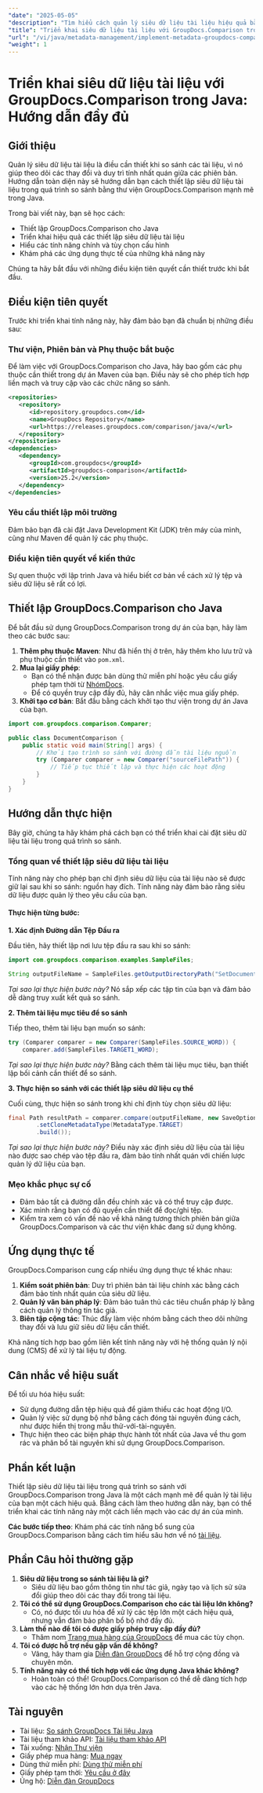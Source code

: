 ```yaml
---
"date": "2025-05-05"
"description": "Tìm hiểu cách quản lý siêu dữ liệu tài liệu hiệu quả bằng GroupDocs.Comparison trong Java. Hướng dẫn này bao gồm thiết lập, cấu hình và các ứng dụng thực tế để quản lý tài liệu tốt hơn."
"title": "Triển khai siêu dữ liệu tài liệu với GroupDocs.Comparison trong Java&#58; Hướng dẫn đầy đủ"
"url": "/vi/java/metadata-management/implement-metadata-groupdocs-comparison-java-guide/"
"weight": 1
---
```


# Triển khai siêu dữ liệu tài liệu với GroupDocs.Comparison trong Java: Hướng dẫn đầy đủ

## Giới thiệu

Quản lý siêu dữ liệu tài liệu là điều cần thiết khi so sánh các tài liệu, vì nó giúp theo dõi các thay đổi và duy trì tính nhất quán giữa các phiên bản. Hướng dẫn toàn diện này sẽ hướng dẫn bạn cách thiết lập siêu dữ liệu tài liệu trong quá trình so sánh bằng thư viện GroupDocs.Comparison mạnh mẽ trong Java.

Trong bài viết này, bạn sẽ học cách:
- Thiết lập GroupDocs.Comparison cho Java
- Triển khai hiệu quả các thiết lập siêu dữ liệu tài liệu
- Hiểu các tính năng chính và tùy chọn cấu hình
- Khám phá các ứng dụng thực tế của những khả năng này

Chúng ta hãy bắt đầu với những điều kiện tiên quyết cần thiết trước khi bắt đầu.

## Điều kiện tiên quyết

Trước khi triển khai tính năng này, hãy đảm bảo bạn đã chuẩn bị những điều sau:

### Thư viện, Phiên bản và Phụ thuộc bắt buộc

Để làm việc với GroupDocs.Comparison cho Java, hãy bao gồm các phụ thuộc cần thiết trong dự án Maven của bạn. Điều này sẽ cho phép tích hợp liền mạch và truy cập vào các chức năng so sánh.

```xml
<repositories>
   <repository>
      <id>repository.groupdocs.com</id>
      <name>GroupDocs Repository</name>
      <url>https://releases.groupdocs.com/comparison/java/</url>
   </repository>
</repositories>
<dependencies>
   <dependency>
      <groupId>com.groupdocs</groupId>
      <artifactId>groupdocs-comparison</artifactId>
      <version>25.2</version>
   </dependency>
</dependencies>
```

### Yêu cầu thiết lập môi trường

Đảm bảo bạn đã cài đặt Java Development Kit (JDK) trên máy của mình, cũng như Maven để quản lý các phụ thuộc.

### Điều kiện tiên quyết về kiến thức

Sự quen thuộc với lập trình Java và hiểu biết cơ bản về cách xử lý tệp và siêu dữ liệu sẽ rất có lợi.

## Thiết lập GroupDocs.Comparison cho Java

Để bắt đầu sử dụng GroupDocs.Comparison trong dự án của bạn, hãy làm theo các bước sau:

1. **Thêm phụ thuộc Maven**: Như đã hiển thị ở trên, hãy thêm kho lưu trữ và phụ thuộc cần thiết vào `pom.xml`.
2. **Mua lại giấy phép**:
   - Bạn có thể nhận được bản dùng thử miễn phí hoặc yêu cầu giấy phép tạm thời từ [NhómDocs](https://purchase.groupdocs.com/temporary-license/).
   - Để có quyền truy cập đầy đủ, hãy cân nhắc việc mua giấy phép.
3. **Khởi tạo cơ bản**: Bắt đầu bằng cách khởi tạo thư viện trong dự án Java của bạn.

```java
import com.groupdocs.comparison.Comparer;

public class DocumentComparison {
    public static void main(String[] args) {
        // Khởi tạo trình so sánh với đường dẫn tài liệu nguồn
        try (Comparer comparer = new Comparer("sourceFilePath")) {
            // Tiếp tục thiết lập và thực hiện các hoạt động
        }
    }
}
```

## Hướng dẫn thực hiện

Bây giờ, chúng ta hãy khám phá cách bạn có thể triển khai cài đặt siêu dữ liệu tài liệu trong quá trình so sánh.

### Tổng quan về thiết lập siêu dữ liệu tài liệu

Tính năng này cho phép bạn chỉ định siêu dữ liệu của tài liệu nào sẽ được giữ lại sau khi so sánh: nguồn hay đích. Tính năng này đảm bảo rằng siêu dữ liệu được quản lý theo yêu cầu của bạn.

#### Thực hiện từng bước:

**1. Xác định Đường dẫn Tệp Đầu ra**

Đầu tiên, hãy thiết lập nơi lưu tệp đầu ra sau khi so sánh:

```java
import com.groupdocs.comparison.examples.SampleFiles;

String outputFileName = SampleFiles.getOutputDirectoryPath("SetDocumentMetadataTarget");
```

*Tại sao lại thực hiện bước này?* Nó sắp xếp các tập tin của bạn và đảm bảo dễ dàng truy xuất kết quả so sánh.

**2. Thêm tài liệu mục tiêu để so sánh**

Tiếp theo, thêm tài liệu bạn muốn so sánh:

```java
try (Comparer comparer = new Comparer(SampleFiles.SOURCE_WORD)) {
    comparer.add(SampleFiles.TARGET1_WORD);
```

*Tại sao lại thực hiện bước này?* Bằng cách thêm tài liệu mục tiêu, bạn thiết lập bối cảnh cần thiết để so sánh.

**3. Thực hiện so sánh với các thiết lập siêu dữ liệu cụ thể**

Cuối cùng, thực hiện so sánh trong khi chỉ định tùy chọn siêu dữ liệu:

```java
final Path resultPath = comparer.compare(outputFileName, new SaveOptions.Builder()
        .setCloneMetadataType(MetadataType.TARGET)
        .build());
```

*Tại sao lại thực hiện bước này?* Điều này xác định siêu dữ liệu của tài liệu nào được sao chép vào tệp đầu ra, đảm bảo tính nhất quán với chiến lược quản lý dữ liệu của bạn.

### Mẹo khắc phục sự cố

- Đảm bảo tất cả đường dẫn đều chính xác và có thể truy cập được.
- Xác minh rằng bạn có đủ quyền cần thiết để đọc/ghi tệp.
- Kiểm tra xem có vấn đề nào về khả năng tương thích phiên bản giữa GroupDocs.Comparison và các thư viện khác đang sử dụng không.

## Ứng dụng thực tế

GroupDocs.Comparison cung cấp nhiều ứng dụng thực tế khác nhau:

1. **Kiểm soát phiên bản**: Duy trì phiên bản tài liệu chính xác bằng cách đảm bảo tính nhất quán của siêu dữ liệu.
2. **Quản lý văn bản pháp lý**: Đảm bảo tuân thủ các tiêu chuẩn pháp lý bằng cách quản lý thông tin tác giả.
3. **Biên tập cộng tác**: Thúc đẩy làm việc nhóm bằng cách theo dõi những thay đổi và lưu giữ siêu dữ liệu cần thiết.

Khả năng tích hợp bao gồm liên kết tính năng này với hệ thống quản lý nội dung (CMS) để xử lý tài liệu tự động.

## Cân nhắc về hiệu suất

Để tối ưu hóa hiệu suất:
- Sử dụng đường dẫn tệp hiệu quả để giảm thiểu các hoạt động I/O.
- Quản lý việc sử dụng bộ nhớ bằng cách đóng tài nguyên đúng cách, như được hiển thị trong mẫu thử-với-tài-nguyên.
- Thực hiện theo các biện pháp thực hành tốt nhất của Java về thu gom rác và phân bổ tài nguyên khi sử dụng GroupDocs.Comparison.

## Phần kết luận

Thiết lập siêu dữ liệu tài liệu trong quá trình so sánh với GroupDocs.Comparison trong Java là một cách mạnh mẽ để quản lý tài liệu của bạn một cách hiệu quả. Bằng cách làm theo hướng dẫn này, bạn có thể triển khai các tính năng này một cách liền mạch vào các dự án của mình.

**Các bước tiếp theo**: Khám phá các tính năng bổ sung của GroupDocs.Comparison bằng cách tìm hiểu sâu hơn về nó [tài liệu](https://docs.groupdocs.com/comparison/java/).

## Phần Câu hỏi thường gặp

1. **Siêu dữ liệu trong so sánh tài liệu là gì?**
   - Siêu dữ liệu bao gồm thông tin như tác giả, ngày tạo và lịch sử sửa đổi giúp theo dõi các thay đổi trong tài liệu.
2. **Tôi có thể sử dụng GroupDocs.Comparison cho các tài liệu lớn không?**
   - Có, nó được tối ưu hóa để xử lý các tệp lớn một cách hiệu quả, nhưng vẫn đảm bảo phân bổ bộ nhớ đầy đủ.
3. **Làm thế nào để tôi có được giấy phép truy cập đầy đủ?**
   - Thăm nom [Trang mua hàng của GroupDocs](https://purchase.groupdocs.com/buy) để mua các tùy chọn.
4. **Tôi có được hỗ trợ nếu gặp vấn đề không?**
   - Vâng, hãy tham gia [Diễn đàn GroupDocs](https://forum.groupdocs.com/c/comparison) để hỗ trợ cộng đồng và chuyên môn.
5. **Tính năng này có thể tích hợp với các ứng dụng Java khác không?**
   - Hoàn toàn có thể! GroupDocs.Comparison có thể dễ dàng tích hợp vào các hệ thống lớn hơn dựa trên Java.

## Tài nguyên

- Tài liệu: [So sánh GroupDocs Tài liệu Java](https://docs.groupdocs.com/comparison/java/)
- Tài liệu tham khảo API: [Tài liệu tham khảo API](https://reference.groupdocs.com/comparison/java/)
- Tải xuống: [Nhận Thư viện](https://releases.groupdocs.com/comparison/java/)
- Giấy phép mua hàng: [Mua ngay](https://purchase.groupdocs.com/buy)
- Dùng thử miễn phí: [Dùng thử miễn phí](https://releases.groupdocs.com/comparison/java/)
- Giấy phép tạm thời: [Yêu cầu ở đây](https://purchase.groupdocs.com/temporary-license/)
- Ủng hộ: [Diễn đàn GroupDocs](https://forum.groupdocs.com/c/comparison)